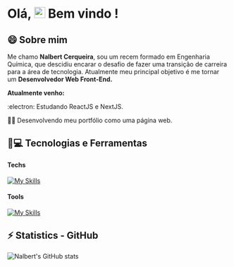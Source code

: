 # Olá, <img src="https://media.giphy.com/media/hvRJCLFzcasrR4ia7z/giphy.gif" width="25px"> Bem vindo !

## 😄 Sobre mim

Me chamo **Nalbert Cerqueira**, sou um recem formado em Engenharia Química, que descidiu encarar o desafio de fazer uma transição de carreira para a área de tecnologia.
Atualmente meu principal objetivo é me tornar um **Desenvolvedor Web Front-End.**

**Atualmente venho:**

:electron: Estudando ReactJS e NextJS.

👨‍💻 Desenvolvendo meu portfólio como uma página web.

## 🚀💻 Tecnologias e Ferramentas

#### Techs
[![My Skills](https://skillicons.dev/icons?i=js,html,css,react,next,tailwind,nodejs,expressjs)](https://skillicons.dev)

#### Tools
[![My Skills](https://skillicons.dev/icons?i=git,github,webpack,vscode)](https://skillicons.dev)

## ⚡ Statistics - GitHub

![Nalbert's GitHub stats](https://vercel-readme-stats-git-main-nalbertcerqueira.vercel.app/api?username=nalbertcerqueira&show_icons=true&border_color=61ff81&bg_color=45,141414,202020,1b4b25&gradient_animation=true&title_color=ffffff&icon_color=61ff81&text_color=b3b3b3)
